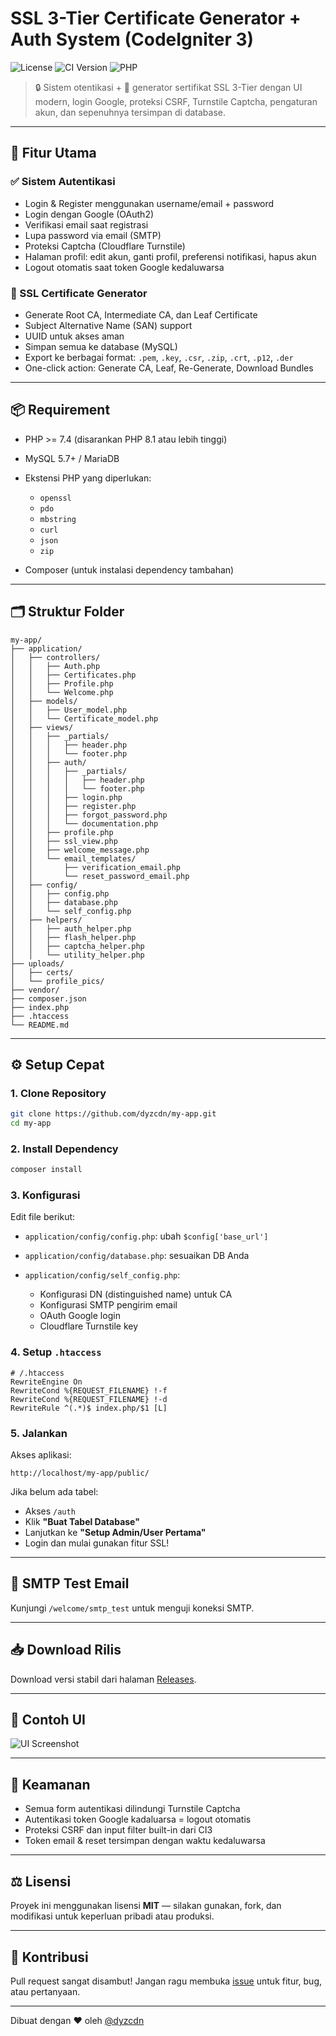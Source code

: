 # SSL 3-Tier Certificate Generator + Auth System (CodeIgniter 3)

![License](https://img.shields.io/badge/license-MIT-blue.svg) ![CI Version](https://img.shields.io/badge/CodeIgniter-3.1.13-red.svg) ![PHP](https://img.shields.io/badge/PHP->=7.4-blue)

> 🔒 Sistem otentikasi + 🔐 generator sertifikat SSL 3-Tier dengan UI modern, login Google, proteksi CSRF, Turnstile Captcha, pengaturan akun, dan sepenuhnya tersimpan di database.

---

## 🚀 Fitur Utama

### ✅ Sistem Autentikasi

* Login & Register menggunakan username/email + password
* Login dengan Google (OAuth2)
* Verifikasi email saat registrasi
* Lupa password via email (SMTP)
* Proteksi Captcha (Cloudflare Turnstile)
* Halaman profil: edit akun, ganti profil, preferensi notifikasi, hapus akun
* Logout otomatis saat token Google kedaluwarsa

### 🔐 SSL Certificate Generator

* Generate Root CA, Intermediate CA, dan Leaf Certificate
* Subject Alternative Name (SAN) support
* UUID untuk akses aman
* Simpan semua ke database (MySQL)
* Export ke berbagai format: `.pem`, `.key`, `.csr`, `.zip`, `.crt`, `.p12`, `.der`
* One-click action: Generate CA, Leaf, Re-Generate, Download Bundles

---

## 📦 Requirement

* PHP >= 7.4 (disarankan PHP 8.1 atau lebih tinggi)
* MySQL 5.7+ / MariaDB
* Ekstensi PHP yang diperlukan:

  * `openssl`
  * `pdo`
  * `mbstring`
  * `curl`
  * `json`
  * `zip`
* Composer (untuk instalasi dependency tambahan)

---

## 🗂 Struktur Folder

```text
my-app/
├── application/
│   ├── controllers/
│   │   ├── Auth.php
│   │   ├── Certificates.php
│   │   ├── Profile.php
│   │   └── Welcome.php
│   ├── models/
│   │   ├── User_model.php
│   │   └── Certificate_model.php
│   ├── views/
│   │   ├── _partials/
│   │   │   ├── header.php
│   │   │   └── footer.php
│   │   ├── auth/
│   │   │   ├── _partials/
│   │   │   │   ├── header.php
│   │   │   │   └── footer.php
│   │   │   ├── login.php
│   │   │   ├── register.php
│   │   │   ├── forgot_password.php
│   │   │   └── documentation.php
│   │   ├── profile.php
│   │   ├── ssl_view.php
│   │   ├── welcome_message.php
│   │   └── email_templates/
│   │       ├── verification_email.php
│   │       └── reset_password_email.php
│   ├── config/
│   │   ├── config.php
│   │   ├── database.php
│   │   └── self_config.php
│   ├── helpers/
│   │   ├── auth_helper.php
│   │   ├── flash_helper.php
│   │   ├── captcha_helper.php
│   │   └── utility_helper.php
├── uploads/
│   ├── certs/
│   └── profile_pics/
├── vendor/
├── composer.json
├── index.php
├── .htaccess
└── README.md
```

---

## ⚙️ Setup Cepat

### 1. Clone Repository

```bash
git clone https://github.com/dyzcdn/my-app.git
cd my-app
```

### 2. Install Dependency

```bash
composer install
```

### 3. Konfigurasi

Edit file berikut:

* `application/config/config.php`: ubah `$config['base_url']`
* `application/config/database.php`: sesuaikan DB Anda
* `application/config/self_config.php`:

  * Konfigurasi DN (distinguished name) untuk CA
  * Konfigurasi SMTP pengirim email
  * OAuth Google login
  * Cloudflare Turnstile key

### 4. Setup `.htaccess`

```apacheconf
# /.htaccess
RewriteEngine On
RewriteCond %{REQUEST_FILENAME} !-f
RewriteCond %{REQUEST_FILENAME} !-d
RewriteRule ^(.*)$ index.php/$1 [L]
```

### 5. Jalankan

Akses aplikasi:

```
http://localhost/my-app/public/
```

Jika belum ada tabel:

* Akses `/auth`
* Klik **"Buat Tabel Database"**
* Lanjutkan ke **"Setup Admin/User Pertama"**
* Login dan mulai gunakan fitur SSL!

---

## 🧪 SMTP Test Email

Kunjungi `/welcome/smtp_test` untuk menguji koneksi SMTP.

---

## 📥 Download Rilis

Download versi stabil dari halaman [Releases](https://github.com/dyzcdn/my-app/releases).

---

## 📸 Contoh UI

![UI Screenshot](https://i.imgur.com/X9iWTIq.png)

---

## 🔐 Keamanan

* Semua form autentikasi dilindungi Turnstile Captcha
* Autentikasi token Google kadaluarsa = logout otomatis
* Proteksi CSRF dan input filter built-in dari CI3
* Token email & reset tersimpan dengan waktu kedaluwarsa

---

## ⚖️ Lisensi

Proyek ini menggunakan lisensi **MIT** — silakan gunakan, fork, dan modifikasi untuk keperluan pribadi atau produksi.

---

## 🙌 Kontribusi

Pull request sangat disambut! Jangan ragu membuka [issue](https://github.com/dyzcdn/my-app/issues) untuk fitur, bug, atau pertanyaan.

---

Dibuat dengan ❤ oleh [@dyzcdn](https://github.com/dyzcdn)
